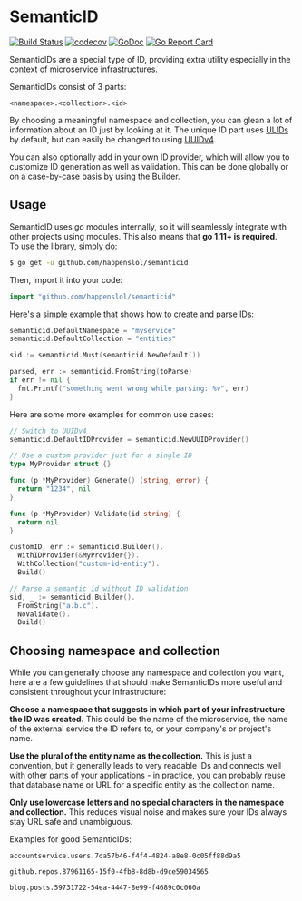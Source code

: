 # SemanticID

[![Build Status](https://travis-ci.org/gin-gonic/gin.svg)](https://travis-ci.org/happenslol/semanticid)
[![codecov](https://codecov.io/gh/happenslol/semanticid/branch/master/graph/badge.svg)](https://codecov.io/gh/happenslol/semanticid)
[![GoDoc](https://godoc.org/github.com/happenslol/semanticid?status.svg)](https://godoc.org/github.com/happenslol/semanticid)
[![Go Report Card](https://goreportcard.com/badge/github.com/happenslol/semanticid)](https://goreportcard.com/report/github.com/happenslol/semanticid)

SemanticIDs are a special type of ID, providing extra utility especially in the context of microservice infrastructures.

SemanticIDs consist of 3 parts:

```
<namespace>.<collection>.<id>
```

By choosing a meaningful namespace and collection, you can glean a lot of information about an ID just by looking at it. The unique ID part uses [ULIDs](<https://github.com/ulid/spec>) by default, but can easily be changed to using [UUIDv4](<https://en.wikipedia.org/wiki/Universally_unique_identifier#Version_4_(random)>).

You can also optionally add in your own ID provider, which will allow you to customize ID generation as well as validation. This can be done globally or on a case-by-case basis by using the Builder.

## Usage

SemanticID uses go modules internally, so it will seamlessly integrate with other projects using modules. This also means that **go 1.11+ is required**.  
To use the library, simply do:

```bash
$ go get -u github.com/happenslol/semanticid
```

Then, import it into your code:

```go
import "github.com/happenslol/semanticid"
```

Here's a simple example that shows how to create and parse IDs:

```go
semanticid.DefaultNamespace = "myservice"
semanticid.DefaultCollection = "entities"

sid := semanticid.Must(semanticid.NewDefault())

parsed, err := semanticid.FromString(toParse)
if err != nil {
  fmt.Printf("something went wrong while parsing: %v", err)
}
```

Here are some more examples for common use cases:

```go
// Switch to UUIDv4
semanticid.DefaultIDProvider = semanticid.NewUUIDProvider()

// Use a custom provider just for a single ID
type MyProvider struct {}

func (p *MyProvider) Generate() (string, error) {
  return "1234", nil
}

func (p *MyProvider) Validate(id string) {
  return nil
}

customID, err := semanticid.Builder().
  WithIDProvider(&MyProvider{}).
  WithCollection("custom-id-entity").
  Build()

// Parse a semantic id without ID validation
sid, _ := semanticid.Builder().
  FromString("a.b.c").
  NoValidate().
  Build()
```

## Choosing namespace and collection

While you can generally choose any namespace and collection you want, here are a few guidelines that should make SemanticIDs more useful and consistent throughout your infrastructure:

**Choose a namespace that suggests in which part of your infrastructure the ID was created.** This could be the name of the microservice, the name of the external service the ID refers to, or your company's or project's name.

**Use the plural of the entity name as the collection.** This is just a convention, but it generally leads to very readable IDs and connects well with other parts of your applications - in practice, you can probably reuse that database name or URL for a specific entity as the collection name.

**Only use lowercase letters and no special characters in the namespace and collection.** This reduces visual noise and makes sure your IDs always stay URL safe and unambiguous.

Examples for good SemanticIDs:

```
accountservice.users.7da57b46-f4f4-4824-a8e8-0c05ff88d9a5
```

```
github.repos.87961165-15f0-4fb8-8d8b-d9ce59034565
```

```
blog.posts.59731722-54ea-4447-8e99-f4689c0c060a
```
